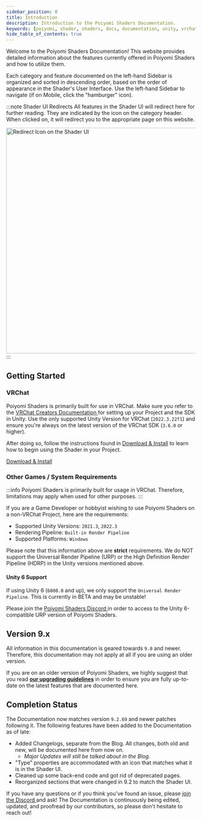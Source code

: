 ```yaml
---
sidebar_position: 0
title: Introduction
description: Introduction to the Poiyomi Shaders Documentation.
keywords: [poiyomi, shader, shaders, docs, documentation, unity, vrchat]
hide_table_of_contents: true
---
```


Welcome to the Poiyomi Shaders Documentation! This website provides detailed information about the features currently offered in Poiyomi Shaders and how to utilize them.

Each category and feature documented on the left-hand Sidebar is organized and sorted in descending order, based on the order of appearance in the Shader's User Interface. Use the left-hand Sidebar to navigate (if on Mobile, click the "hamburger" icon).

:::note Shader UI Redirects
All features in the Shader UI will redirect here for further reading. They are indicated by the <FAIcon icon="fa-solid fa-circle-question"/> icon on the category header. When clicked on, it will redirect you to the appropriate page on this website.

<a>
<img src="/img/general/UIRedirect.png" alt="Redirect Icon on the Shader UI" width="600px"/>
</a>
:::

## Getting Started

### VRChat

Poiyomi Shaders is primarily built for use in VRChat. Make sure you refer to the [VRChat Creators Documentation <FAIcon icon="fa-solid fa-square-arrow-up-right"/>](https://creators.vrchat.com/sdk/) for setting up your Project and the SDK in Unity. Use the only supported Unity Version for VRChat (`2022.3.22f1`) and ensure you're always on the latest version of the VRChat SDK (`3.6.0` or higher).

After doing so, follow the instructions found in [Download & Install](/download) to learn how to begin using the Shader in your Project.

<a class="button button--primary" href="/download">Download & Install</a>

### Other Games / System Requirements

:::info
Poiyomi Shaders is primarily built for usage in VRChat. Therefore, limitations may apply when used for other purposes.
:::

If you are a Game Developer or hobbyist wishing to use Poiyomi Shaders on a non-VRChat Project, here are the requirements:
- Supported Unity Versions: `2021.3`, `2022.3`
- Rendering Pipeline: `Built-in Render Pipeline`
- Supported Platforms: `Windows`

Please note that this information above are **strict** requirements. We do NOT support the Universal Render Pipeline (URP) or the High Definition Render Pipeline (HDRP) in the Unity versions mentioned above.

#### Unity 6 Support
  
If using Unity 6 (`6000.0` and up), we only support the `Universal Render Pipeline`. This is currently in BETA and may be unstable!

Please join the [Poiyomi Shaders Discord <FAIcon icon="fa-solid fa-square-arrow-up-right"/>](https://discord.gg/poiyomi) in order to access to the Unity 6-compatible URP version of Poiyomi Shaders.

## Version 9.x

All information in this documentation is geared towards `9.0` and newer. Therefore, this documentation may not apply at all if you are using an older version.

If you are on an older version of Poiyomi Shaders, we highly suggest that you read [**our upgrading guidelines**](/docs/general/upgrade/upgrade.md) in order to ensure you are fully up-to-date on the latest features that are documented here.

## Completion Status

The Documentation now matches version `9.2.69` and newer patches following it. The following features have been added to the Documentation as of late:
- Added Changelogs, separate from the Blog. All changes, both old and new, will be documented here from now on.
  - *Major Updates will still be talked about in the Blog.*
- "Type" properties are accommodated with an icon that matches what it is in the Shader UI.
- Cleaned up some back-end code and got rid of deprecated pages.
- Reorganized sections that were changed in 9.2 to match the Shader UI.

If you have any questions or if you think you've found an issue, please [join the Discord <FAIcon icon="fa-solid fa-square-arrow-up-right"/>](https://discord.gg/poiyomi) and ask! The Documentation is continuously being edited, updated, and proofread by our contributors, so please don't hesitate to reach out!
